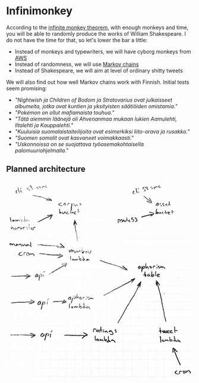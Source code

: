 # Infinimonkey

According to the [infinite monkey theorem](https://en.wikipedia.org/wiki/Infinite_monkey_theorem), with enough monkeys and time, you will be able to randomly produce the works of William Shakespeare. I do not have the time for that, so let's lower the bar a little:

- Instead of monkeys and typewriters, we will have cyborg monkeys from [AWS](https://aws.amazon.com/)
- Instead of randomness, we will use [Markov chains](https://en.wikipedia.org/wiki/Markov_chain)
- Instead of Shakespeare, we will aim at level of ordinary shitty tweets

We will also find out how well Markov chains work with Finnish. Initial tests seem promising:

- *"Nightwish ja Children of Bodom ja Stratovarius ovat julkaisseet albumeita, jotka ovat kuntien ja yksityisten säätiöiden omistamia."*
- *"Pokémon on ollut mafiamaista touhua."*
- *"Tätä aiemmin läänejä oli Ahvenanmaa mukaan lukien Aamulehti, Iltalehti ja Kauppalehti."*
- *"Kuuluisia suomalaistaiteilijoita ovat esimerkiksi liito-orava ja rusakko."*
- *"Suomen somalit ovat kasvaneet voimakkaasti."*
- *"Uskonnoissa on se suojattava työasemakohtaisella palomuuriohjelmalla."*

## Planned architecture

![Monkey architecture](doc/infinimonkey_architecture.jpg)
